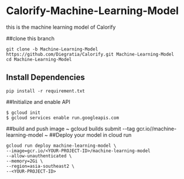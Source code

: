 # Calorify-Machine-Learning-Model
this is the machine learning model of Calorify

##clone this branch
```
git clone -b Machine-Learning-Model https://github.com/Diegratia/Calorify.git Machine-Learning-Model
cd Machine-Learning-Model
```
## Install Dependencies
```
pip install -r requirement.txt
```

##Initialize and enable API
```
$ gcloud init
$ gcloud services enable run.googleapis.com
```
##build and push image
~
gcloud builds submit --tag gcr.io/<Your-Project-ID>/machine-learning-model
~
##Deploy your model in cloud run
```
gcloud run deploy machine-learning-model \
--image=gcr.io/<YOUR-PROJECT-ID>/machine-learning-model
--allow-unauthenticated \
--memory=2Gi \
--region=asia-southeast2 \
--<YOUR-PROJECT-ID>
```
